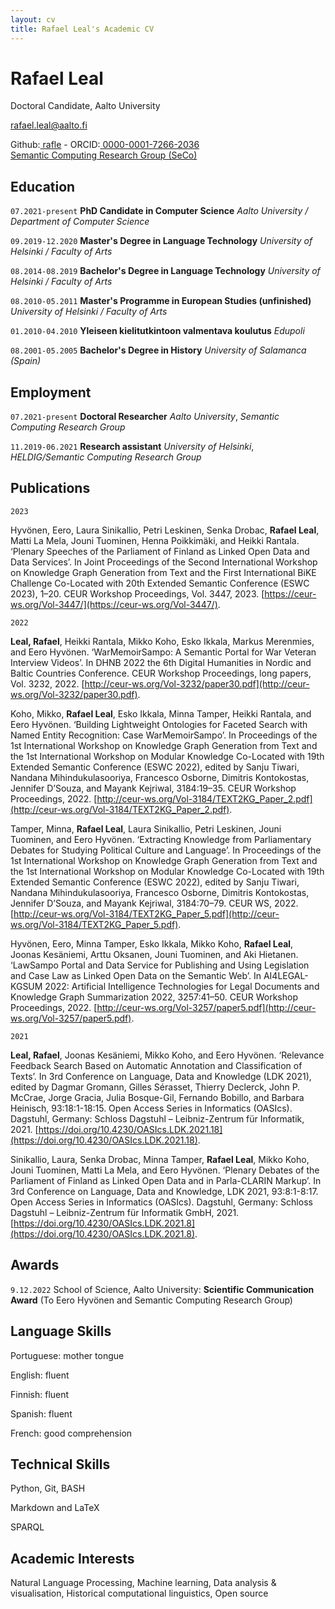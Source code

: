 ```yaml
---
layout: cv
title: Rafael Leal's Academic CV
---
```


# Rafael Leal
Doctoral Candidate, Aalto University

<a href="rafael.leal@aalto.fi">rafael.leal@aalto.fi</a>

<div id="webaddress">
  Github:<a href="https://github.com/rafle"><i class="fab fa-github"></i> rafle</a> -
  ORCID:<a href="https://orcid.org/0000-0001-7266-2036"><i class="ai ai-orcid"></i> 0000-0001-7266-2036</a><br/>
  <a href="https://seco.cs.aalto.fi"><i class="fas fa-users"></i> Semantic Computing Research Group (SeCo)</a><br/>
</div>


## Education

`07.2021-present`
**PhD Candidate in Computer Science** *Aalto University / Department of Computer Science*

`09.2019-12.2020`
**Master's Degree in Language Technology** *University of Helsinki / Faculty of Arts*

`08.2014-08.2019`
**Bachelor's Degree in Language Technology**  *University of Helsinki / Faculty of Arts*

`08.2010-05.2011`
**Master's Programme in European Studies (unfinished)** *University of Helsinki / Faculty of Arts*

`01.2010-04.2010`
**Yleiseen kielitutkintoon valmentava koulutus**  *Edupoli*

`08.2001-05.2005`
**Bachelor's Degree in History**  *University of Salamanca (Spain)*


## Employment

`07.2021-present`
**Doctoral Researcher** _Aalto University_, _Semantic Computing Research Group_

`11.2019-06.2021`
**Research assistant** _University of Helsinki_, _HELDIG/Semantic Computing Research Group_


## Publications

`2023`

Hyvönen, Eero, Laura Sinikallio, Petri Leskinen, Senka Drobac, **Rafael Leal**, Matti La Mela, Jouni Tuominen, Henna Poikkimäki, and Heikki Rantala. ‘Plenary Speeches of the Parliament of Finland as Linked Open Data and Data Services’. In Joint Proceedings of the Second International Workshop on Knowledge Graph Generation from Text and the First International BiKE Challenge Co-Located with 20th Extended Semantic Conference (ESWC 2023), 1–20. CEUR Workshop Proceedings, Vol. 3447, 2023. [https://ceur-ws.org/Vol-3447/](https://ceur-ws.org/Vol-3447/).

`2022`

**Leal, Rafael**, Heikki Rantala, Mikko Koho, Esko Ikkala, Markus Merenmies, and Eero Hyvönen. ‘WarMemoirSampo: A Semantic Portal for War Veteran Interview Videos’. In DHNB 2022 the 6th Digital Humanities in Nordic and Baltic Countries Conference. CEUR Workshop Proceedings, long papers, Vol. 3232, 2022. [http://ceur-ws.org/Vol-3232/paper30.pdf](http://ceur-ws.org/Vol-3232/paper30.pdf).

Koho, Mikko, **Rafael Leal**, Esko Ikkala, Minna Tamper, Heikki Rantala, and Eero Hyvönen. ‘Building Lightweight Ontologies for Faceted Search with Named Entity Recognition: Case WarMemoirSampo’. In Proceedings of the 1st International Workshop on Knowledge Graph Generation from Text and the 1st International Workshop on Modular Knowledge Co-Located with 19th Extended Semantic Conference (ESWC 2022), edited by Sanju Tiwari, Nandana Mihindukulasooriya, Francesco Osborne, Dimitris Kontokostas, Jennifer D’Souza, and Mayank Kejriwal, 3184:19–35. CEUR Workshop Proceedings, 2022. [http://ceur-ws.org/Vol-3184/TEXT2KG_Paper_2.pdf](http://ceur-ws.org/Vol-3184/TEXT2KG_Paper_2.pdf).

Tamper, Minna, **Rafael Leal**, Laura Sinikallio, Petri Leskinen, Jouni Tuominen, and Eero Hyvönen. ‘Extracting Knowledge from Parliamentary Debates for Studying Political Culture and Language’. In Proceedings of the 1st International Workshop on Knowledge Graph Generation from Text and the 1st International Workshop on Modular Knowledge Co-Located with 19th Extended Semantic Conference (ESWC 2022), edited by Sanju Tiwari, Nandana Mihindukulasooriya, Francesco Osborne, Dimitris Kontokostas, Jennifer D’Souza, and Mayank Kejriwal, 3184:70–79. CEUR WS, 2022. [http://ceur-ws.org/Vol-3184/TEXT2KG_Paper_5.pdf](http://ceur-ws.org/Vol-3184/TEXT2KG_Paper_5.pdf).

Hyvönen, Eero, Minna Tamper, Esko Ikkala, Mikko Koho, **Rafael Leal**, Joonas Kesäniemi, Arttu Oksanen, Jouni Tuominen, and Aki Hietanen. ‘LawSampo Portal and Data Service for Publishing and Using Legislation and Case Law as Linked Open Data on the Semantic Web’. In AI4LEGAL-KGSUM 2022: Artificial Intelligence Technologies for Legal Documents and Knowledge Graph Summarization 2022, 3257:41–50. CEUR Workshop Proceedings, 2022. [http://ceur-ws.org/Vol-3257/paper5.pdf](http://ceur-ws.org/Vol-3257/paper5.pdf).

`2021`

**Leal, Rafael**, Joonas Kesäniemi, Mikko Koho, and Eero Hyvönen. ‘Relevance Feedback Search Based on Automatic Annotation and Classification of Texts’. In 3rd Conference on Language, Data and Knowledge (LDK 2021), edited by Dagmar Gromann, Gilles Sérasset, Thierry Declerck, John P. McCrae, Jorge Gracia, Julia Bosque-Gil, Fernando Bobillo, and Barbara Heinisch, 93:18:1-18:15. Open Access Series in Informatics (OASIcs). Dagstuhl, Germany: Schloss Dagstuhl – Leibniz-Zentrum für Informatik, 2021. [https://doi.org/10.4230/OASIcs.LDK.2021.18](https://doi.org/10.4230/OASIcs.LDK.2021.18).

Sinikallio, Laura, Senka Drobac, Minna Tamper, **Rafael Leal**, Mikko Koho, Jouni Tuominen, Matti La Mela, and Eero Hyvönen. ‘Plenary Debates of the Parliament of Finland as Linked Open Data and in Parla-CLARIN Markup’. In 3rd Conference on Language, Data and Knowledge, LDK 2021, 93:8:1-8:17. Open Access Series in Informatics (OASIcs). Dagstuhl, Germany: Schloss Dagstuhl – Leibniz-Zentrum für Informatik GmbH, 2021. [https://doi.org/10.4230/OASIcs.LDK.2021.8](https://doi.org/10.4230/OASIcs.LDK.2021.8).

## Awards

`9.12.2022`
School of Science, Aalto University: **Scientific Communication Award** (To Eero Hyvönen and Semantic Computing Research Group)


## Language Skills

Portuguese: mother tongue

English: fluent

Finnish: fluent

Spanish: fluent

French: good comprehension



## Technical Skills

Python, Git, BASH

Markdown and LaTeX

SPARQL

<!-- ### Footer

Last updated: Sep 2023 -->

## Academic Interests

Natural Language Processing, Machine learning, Data analysis & visualisation, Historical computational linguistics, Open source
